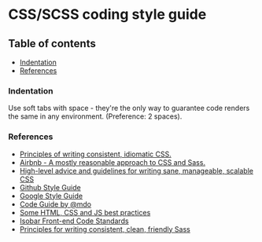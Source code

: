 # CSS/SCSS coding style guide

## Table of contents

+ [Indentation](#indentation)
+ [References](#references)


### Indentation

Use soft tabs with space - they're the only way to guarantee code renders the same in any environment.
(Preference: 2 spaces).


### References

+ [Principles of writing consistent, idiomatic CSS.](https://github.com/necolas/idiomatic-css)
+ [Airbnb - A mostly reasonable approach to CSS and Sass.](https://github.com/airbnb/css)
+ [High-level advice and guidelines for writing sane, manageable, scalable CSS](http://cssguidelin.es/)
+ [Github Style Guide]()
+ [Google Style Guide]()
+ [Code Guide by @mdo](http://codeguide.co/#html)
+ [Some HTML, CSS and JS best practices](https://github.com/bendc/frontend-guidelines)
+ [Isobar Front-end Code Standards](http://isobar-idev.github.io/code-standards/)
+ [Principles for writing consistent, clean, friendly Sass](https://github.com/anthonyshort/idiomatic-sass)